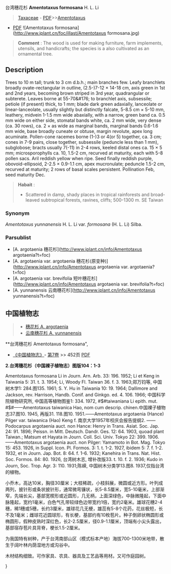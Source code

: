 台湾穗花杉 **Amentotaxus formosana** H. L. Li

> [Taxaceae](http://www.iplant.cn/info/Taxaceae?t=foc) - [PDF](http://www.iplant.cn/foc/pdf/Taxaceae.pdf)>>[Amentotaxus](http://www.iplant.cn/info/Amentotaxus?t=foc)
 - [PDF](http://www.iplant.cn/foc/pdf/Amentotaxus.pdf)
![Amentotaxus formosana](http://www.iplant.cn/foc/illast/Amentotaxus formosana.jpg)


> **Comment** : 
> The wood is used for making furniture, farm implements, utensils, and handicrafts; the species is a also cultivated as an ornamental tree.

## Description

Trees to 10 m tall; trunk to 3 cm d.b.h.; main branches few. Leafy branchlets broadly ovate-rectangular in outline, (2.5-)7-12 ×  14-18 cm, axis green in 1st and 2nd years, becoming brown striped in 3rd year, quadrangular or subterete. Leaves borne at 55-70&amp;#176;  to branchlet axis, subsessile; petiole (if present) thick, to 1 mm; blade dark green adaxially, lanceolate or linear-lanceolate, usually slightly but distinctly falcate, 5-8.5 cm ×  5-10 mm, leathery, midvein 1-1.5 mm wide abaxially, with a narrow, green band ca. 0.5 mm wide on either side, stomatal bands white, ca. 2 mm wide, very dense (ca. 30 rows), ca. 2 ×  as wide as marginal bands, marginal bands 0.6-1.6 mm wide, base broadly cuneate or obtuse, margin revolute, apex long acuminate. Pollen-cone racemes borne (1-)3 or 4(or 5) together, ca. 3 cm; cones in 7-9 pairs, close together, subsessile (peduncle less than 1 mm), subglobose; bracts usually 7(-11) in 2-4 rows, keeled distal ones ca. 15 ×  5 mm; microsporophylls ca. 10, 1.5-2 cm, recurved at maturity, each with 5-8 pollen sacs. Aril reddish yellow when ripe. Seed finally reddish purple, obovoid-ellipsoid, 2-2.5 ×  0.9-1.1 cm, apex mucronulate; peduncle 1.5-2 cm, recurved at maturity; 2 rows of basal scales persistent. Pollination Feb, seed maturity Dec.


> **Habait** : 
>*  Scattered in damp, shady places in tropical rainforests and broad-leaved subtropical forests, ravines, cliffs; 500-1300 m. SE Taiwan

### Synonym
*Amentotaxus yunnanensis* H. L. Li var. *formosana* (H. L. Li) Silba.



### Parsublist

* [A.  argotaenia  穗花杉](http://www.iplant.cn/info/Amentotaxus argotaenia?t=foc)
* [A.  argotaenia var. argotaenia  穗花杉(原变种)](http://www.iplant.cn/info/Amentotaxus argotaenia var. argotaenia?t=foc)
* [A.  argotaenia var. brevifolia  短叶穗花杉](http://www.iplant.cn/info/Amentotaxus argotaenia var. brevifolia?t=foc)
* [A.  yunnanensis  云南穗花杉](http://www.iplant.cn/info/Amentotaxus yunnanensis?t=foc)

## 中国植物志

> * [穗花杉  A.  argotaenia](Amentotaxus-argotaenia-穗花杉.md)
> * [云南穗花杉  A.  yunnanensis](Amentotaxus-yunnanensis-云南穗花杉.md)


**台湾穗花杉 Amentotaxus formosana",



* [《中国植物志》](http://www.iplant.cn/frps)- [第7卷](http://www.iplant.cn/frps/vol/7) >> 452页 [PDF](http://www.iplant.cn/frps/pdf/7/452.pdf)


**2.台湾穗花杉（中国裸子植物志）图版104：1-3**

Amentotaxus formosana Li in Journ. Arn. Arb. 33: 196. 1952; Li et Keng in Taiwania 5: 31. t. 3. 1954; Li, Woody Fl. Taiwan 36. f. 3. 1963;郑万钧等, 中国树木学1: 284.图135. 1961; S. Y. Hu in Taiwania 10: 19. 1964; Dallimore and Jackson, rev. Harrison, Handb. Conif. and Ginkgo. ed. 4. 106. 1966; 中国科学院植物研究所, 中国高等植物图鉴1: 334. 1972, #$#taiwaniana Li epith. mut. #$#——Amentotaxus taiwanica Hao, nom cum descrip. chinen.中国裸子植物志37.图10. 1945, 再版31. 118.图10. 1951.——Amentotaxus argotaenia (Hance) Pilger var. taiwanica (Hao) Keng f. 南京大学1957年校庆会报告提纲2. ——Podocarpus argotaenia auct. non Hance: Henry in Trans. Asiat. Soc. Jap. 24: 91. 1896; Peissn. in Mitt. Deutsch. Dandr. Ges. 12: 64. 1903, quoad plant Taiwan.; Matsum et Hayata in Journ. Coll. Sci. Univ. Tokyo 22: 399. 1906.——Amentotaxus argotaenia auct. non Pilger: Yamamoto in Bot. Mag. Tokyo 15: 453. 1926, in Suppl. Icon. Pl. Formos. 3: 1. t. 1-2. 1927, ibidem 5: 7. f. 1-2. 1932, et in Journ. Jap. Bot. 8: 64. f. 1-6. 1932; Kanehira in Trans. Nat. Hist. Soc. Formos. 84: 80. 1926, 台湾树木志, 增补改版33. t. 10. f. 2. 1936; Kudo in Journ, Soc. Trop. Agr. 3: 110. 1931;陈嵘, 中国树木分类学13.图8. 1937,仅指台湾的植物。

小乔木，高达10米，胸径30厘米；大枝稀疏，小枝斜展，微圆或近方形。叶列成两列，披针形或条状披针形，通常微弯镰状，长5-8.5厘米，宽5-10毫米，上部渐窄，先端长尖，基部宽楔形或近圆形，几无柄，上面深绿色，中脉微隆起，下面中脉隆起，宽约1毫米，白色气孔带较绿色边带宽约1倍，宽约2毫米。雄球花穗2-4穗，稀1穗或5穗，长约3厘米，雄球花几无梗，雄蕊有5-8个花药，花丝极短，长不及1毫米；雌球花近圆球形，有长梗，基部约有10枚苞片。种子倒卵状椭圆形或椭圆形，假种皮熟时深红色，长2-2.5厘米，径0.9-1.1厘米，顶端有小尖头露出，基部宿存苞片具背脊，梗长1.5-2厘米。

为我国特有树种，产于台湾南部山区（模式标本产地）海拔700-1300米地带，散生于阔叶林内荫湿地方或沟谷中。

木材结构细致。可作家具、农具、器具及工艺品等用材。又可作庭园树。



}